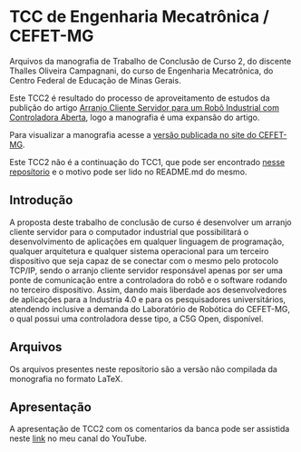 # TCC de Engenharia Mecatrônica / CEFET-MG

Arquivos da manografia de Trabalho de Conclusão de Curso 2, do discente Thalles Oliveira Campagnani, do curso de Engenharia Mecatrônica, do Centro Federal de Educação de Minas Gerais.

Este TCC2 é resultado do processo de aproveitamento de estudos da publição do artigo [Arranjo Cliente Servidor para um Robô Industrial com Controladora Aberta](https://github.com/campagnani/Artigo-Open-SBAI), logo a manografia é uma expansão do artigo.

Para visualizar a manografia acesse a [versão publicada no site do CEFET-MG](https://www.eng-mecatronica.divinopolis.cefetmg.br/tccs-2022).

Este TCC2 não é a continuação do TCC1, que pode ser encontrado [nesse reposítorio](https://github.com/campagnani/TCC_old) e o motivo pode ser lido no README.md do mesmo.

## Introdução

A proposta deste trabalho de conclusão de curso é desenvolver um arranjo cliente servidor para o computador industrial que possibilitará o desenvolvimento de aplicações em qualquer linguagem de programação, qualquer arquitetura e qualquer sistema operacional para um terceiro dispositivo que seja capaz de se conectar com o mesmo pelo protocolo TCP/IP, sendo o arranjo cliente servidor responsável apenas por ser uma ponte de comunicação entre a controladora do robô e o software rodando no terceiro dispositivo. Assim, dando mais liberdade aos desenvolvedores de aplicações para a Industria 4.0 e para os pesquisadores universitários, atendendo inclusive a demanda do Laboratório de Robótica do CEFET-MG, o qual possui uma controladora desse tipo, a C5G Open, disponível.

## Arquivos

Os arquivos presentes neste reposítorio são a versão não compilada da monografia no formato LaTeX.

## Apresentação

A apresentação de TCC2 com os comentarios da banca pode ser assistida neste [link](https://youtu.be/LifwCzLMLOw) no meu canal do YouTube.
